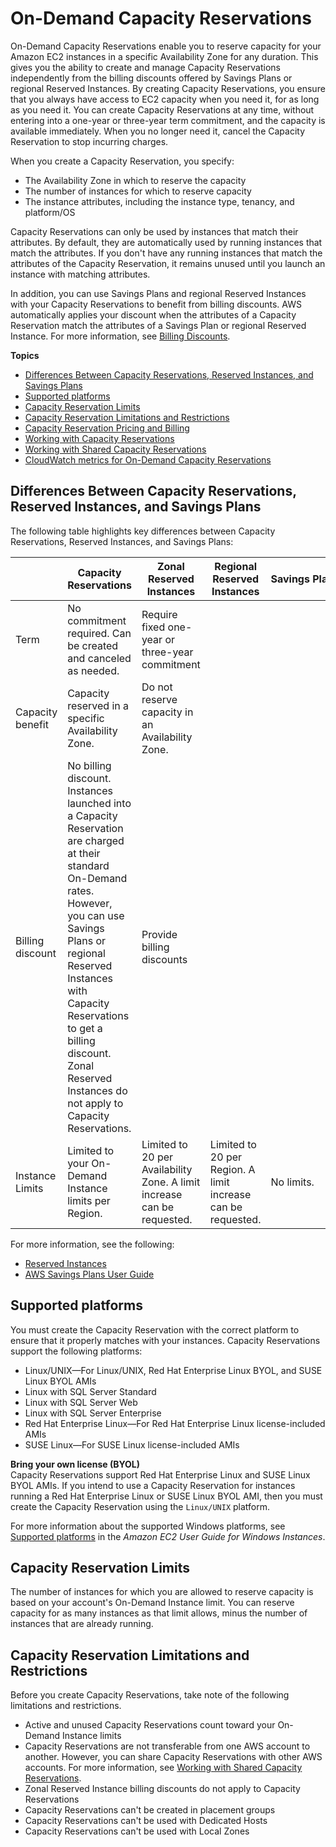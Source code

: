 # On\-Demand Capacity Reservations<a name="ec2-capacity-reservations"></a>

On\-Demand Capacity Reservations enable you to reserve capacity for your Amazon EC2 instances in a specific Availability Zone for any duration\. This gives you the ability to create and manage Capacity Reservations independently from the billing discounts offered by Savings Plans or regional Reserved Instances\. By creating Capacity Reservations, you ensure that you always have access to EC2 capacity when you need it, for as long as you need it\. You can create Capacity Reservations at any time, without entering into a one\-year or three\-year term commitment, and the capacity is available immediately\. When you no longer need it, cancel the Capacity Reservation to stop incurring charges\.

When you create a Capacity Reservation, you specify:
+ The Availability Zone in which to reserve the capacity
+ The number of instances for which to reserve capacity
+ The instance attributes, including the instance type, tenancy, and platform/OS

Capacity Reservations can only be used by instances that match their attributes\. By default, they are automatically used by running instances that match the attributes\. If you don't have any running instances that match the attributes of the Capacity Reservation, it remains unused until you launch an instance with matching attributes\.

In addition, you can use Savings Plans and regional Reserved Instances with your Capacity Reservations to benefit from billing discounts\. AWS automatically applies your discount when the attributes of a Capacity Reservation match the attributes of a Savings Plan or  regional Reserved Instance\. For more information, see [Billing Discounts](capacity-reservations-pricing-billing.md#capacity-reservations-discounts)\.

**Topics**
+ [Differences Between Capacity Reservations, Reserved Instances, and Savings Plans](#capacity-reservations-differences)
+ [Supported platforms](#capacity-reservations-platforms)
+ [Capacity Reservation Limits](#capacity-reservations-limits)
+ [Capacity Reservation Limitations and Restrictions](#capacity-reservations-limitations)
+ [Capacity Reservation Pricing and Billing](capacity-reservations-pricing-billing.md)
+ [Working with Capacity Reservations](capacity-reservations-using.md)
+ [Working with Shared Capacity Reservations](capacity-reservation-sharing.md)
+ [CloudWatch metrics for On\-Demand Capacity Reservations](capacity-reservation-cw-metrics.md)

## Differences Between Capacity Reservations, Reserved Instances, and Savings Plans<a name="capacity-reservations-differences"></a>

The following table highlights key differences between Capacity Reservations, Reserved Instances, and Savings Plans:


|  | Capacity Reservations | Zonal Reserved Instances | Regional Reserved Instances | Savings Plans | 
| --- | --- | --- | --- | --- | 
| Term | No commitment required\. Can be created and canceled as needed\. | Require fixed one\-year or three\-year commitment | 
| Capacity benefit | Capacity reserved in a specific Availability Zone\. | Do not reserve capacity in an Availability Zone\. | 
| Billing discount | No billing discount\. Instances launched into a Capacity Reservation are charged at their standard On\-Demand rates\. However, you can use Savings Plans or regional Reserved Instances with Capacity Reservations to get a billing discount\. Zonal Reserved Instances do not apply to Capacity Reservations\. | Provide billing discounts | 
| Instance Limits | Limited to your On\-Demand Instance limits per Region\. | Limited to 20 per Availability Zone\. A limit increase can be requested\. | Limited to 20 per Region\. A limit increase can be requested\. | No limits\. | 

For more information, see the following:
+ [Reserved Instances](ec2-reserved-instances.md)
+ [AWS Savings Plans User Guide](https://docs.aws.amazon.com/savingsplans/latest/userguide/)

## Supported platforms<a name="capacity-reservations-platforms"></a>

You must create the Capacity Reservation with the correct platform to ensure that it properly matches with your instances\. Capacity Reservations support the following platforms:
+ Linux/UNIX—For Linux/UNIX, Red Hat Enterprise Linux BYOL, and SUSE Linux BYOL AMIs
+ Linux with SQL Server Standard
+ Linux with SQL Server Web
+ Linux with SQL Server Enterprise
+ Red Hat Enterprise Linux—For Red Hat Enterprise Linux license\-included AMIs
+ SUSE Linux—For SUSE Linux license\-included AMIs

**Bring your own license \(BYOL\)**  
 Capacity Reservations support Red Hat Enterprise Linux and SUSE Linux BYOL AMIs\. If you intend to use a Capacity Reservation for instances running a Red Hat Enterprise Linux or SUSE Linux BYOL AMI, then you must create the Capacity Reservation using the `Linux/UNIX` platform\. 

 For more information about the supported Windows platforms, see [ Supported platforms](https://docs.aws.amazon.com/AWSEC2/latest/WindowsGuide/ec2-capacity-reservations.html#capacity-reservations-platforms) in the *Amazon EC2 User Guide for Windows Instances*\. 

## Capacity Reservation Limits<a name="capacity-reservations-limits"></a>

The number of instances for which you are allowed to reserve capacity is based on your account's On\-Demand Instance limit\. You can reserve capacity for as many instances as that limit allows, minus the number of instances that are already running\.

## Capacity Reservation Limitations and Restrictions<a name="capacity-reservations-limitations"></a>

Before you create Capacity Reservations, take note of the following limitations and restrictions\.
+ Active and unused Capacity Reservations count toward your On\-Demand Instance limits
+ Capacity Reservations are not transferable from one AWS account to another\. However, you can share Capacity Reservations with other AWS accounts\. For more information, see [Working with Shared Capacity Reservations](capacity-reservation-sharing.md)\.
+ Zonal Reserved Instance billing discounts do not apply to Capacity Reservations
+ Capacity Reservations can't be created in placement groups
+ Capacity Reservations can't be used with Dedicated Hosts
+ Capacity Reservations can't be used with Local Zones